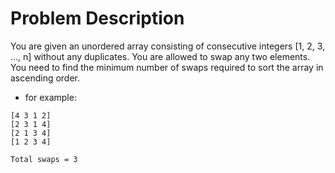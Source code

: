 # Problem Description

You are given an unordered array consisting of consecutive integers [1, 2, 3, ..., n] without any duplicates. You are allowed to swap any two elements. You need to find the minimum number of swaps required to sort the array in ascending order.

-   for example:

```
[4 3 1 2]
[2 3 1 4]
[2 1 3 4]
[1 2 3 4]

Total swaps = 3
```
